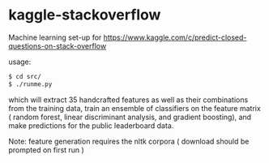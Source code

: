 kaggle-stackoverflow
=====

Machine learning set-up for 
https://www.kaggle.com/c/predict-closed-questions-on-stack-overflow

usage:

```bash
$ cd src/
$ ./runme.py
```

which will extract 35 handcrafted features as well as their combinations from the training data, train an ensemble of classifiers 
on the feature matrix ( random forest, linear discriminant analysis, and gradient boosting), and make predictions for the public leaderboard data.

Note: feature generation requires the nltk corpora ( download should be prompted on first run )
